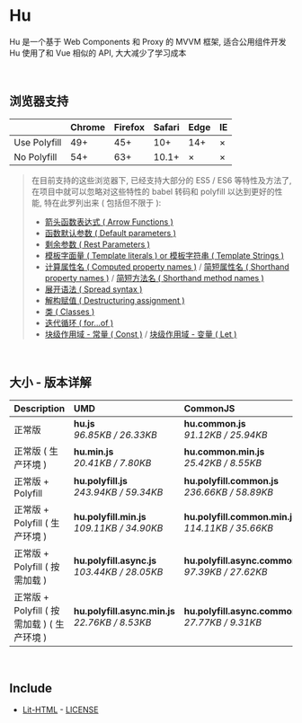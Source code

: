 # Hu
Hu 是一个基于 Web Components 和 Proxy 的 MVVM 框架, 适合公用组件开发<br>
Hu 使用了和 Vue 相似的 API, 大大减少了学习成本

<br>

## 浏览器支持

|              | Chrome | Firefox | Safari | Edge | IE |
| :-           | :-     | :-      | :-     | :-   | :- |
| Use Polyfill | 49+    | 45+     | 10+    | 14+  | ×  |
| No Polyfill  | 54+    | 63+     | 10.1+  | ×    | ×  |

> 在目前支持的这些浏览器下, 已经支持大部分的 ES5 / ES6 等特性及方法了,<br>
> 在项目中就可以忽略对这些特性的 babel 转码和 polyfill 以达到更好的性能, 特在此罗列出来 ( 包括但不限于 ): <br>
  > - [箭头函数表达式 ( Arrow Functions )](https://developer.mozilla.org/zh-CN/docs/Web/JavaScript/Reference/Functions/Arrow_functions)
  > - [函数默认参数 ( Default parameters )](https://developer.mozilla.org/zh-CN/docs/Web/JavaScript/Reference/Functions/Default_parameters)
  > - [剩余参数 ( Rest Parameters )](https://developer.mozilla.org/zh-CN/docs/Web/JavaScript/Reference/Functions/Rest_parameters)
  > - [模板字面量 ( Template literals ) or 模板字符串 ( Template Strings )](https://developer.mozilla.org/zh-CN/docs/Web/JavaScript/Reference/template_strings)
  > - [计算属性名 ( Computed property names )](https://developer.mozilla.org/zh-CN/docs/Web/JavaScript/Reference/Operators/Object_initializer#计算属性名) / [简短属性名 ( Shorthand property names )](https://developer.mozilla.org/zh-CN/docs/Web/JavaScript/Reference/Operators/Object_initializer#属性定义) / [简短方法名 ( Shorthand method names )](https://developer.mozilla.org/zh-CN/docs/Web/JavaScript/Reference/Operators/Object_initializer#方法定义)
  > - [展开语法 ( Spread syntax )](https://developer.mozilla.org/zh-CN/docs/Web/JavaScript/Reference/Operators/Spread_syntax)
  > - [解构赋值 ( Destructuring assignment )](https://developer.mozilla.org/zh-CN/docs/Web/JavaScript/Reference/Operators/Destructuring_assignment)
  > - [类 ( Classes )](https://developer.mozilla.org/zh-CN/docs/Web/JavaScript/Reference/Classes)
  > - [迭代循环 ( for...of )](https://developer.mozilla.org/zh-CN/docs/Web/JavaScript/Reference/Statements/for...of)
  > - [块级作用域 - 常量 ( Const )](https://developer.mozilla.org/zh-CN/docs/Web/JavaScript/Reference/Statements/const) / [块级作用域 - 变量 ( Let )](https://developer.mozilla.org/zh-CN/docs/Web/JavaScript/Reference/Statements/let)

<br>

## 大小 - 版本详解
| Description | UMD | CommonJS | ES Module |
| :- | :- | :- | :- |
| 正常版 | **hu.js**<br>*96.85KB / 26.33KB* | **hu.common.js**<br>*91.12KB / 25.94KB* | **hu.esm.js**<br>*91.10KB / 25.92KB* |
| 正常版 ( 生产环境 ) | **hu.min.js**<br>*20.41KB / 7.80KB* | **hu.common.min.js**<br>*25.42KB / 8.55KB* | **hu.esm.min.js**<br>*20.24KB / 7.73KB* |
| 正常版 + Polyfill | **hu.polyfill.js**<br>*243.94KB / 59.34KB* | **hu.polyfill.common.js**<br>*236.66KB / 58.89KB* | **hu.polyfill.esm.js**<br>*236.65KB / 58.87KB* |
| 正常版 + Polyfill ( 生产环境 ) | **hu.polyfill.min.js**<br>*109.11KB / 34.90KB* | **hu.polyfill.common.min.js**<br>*114.11KB / 35.66KB* | **hu.polyfill.esm.min.js**<br>*108.94KB / 34.83KB* |
| 正常版 + Polyfill ( 按需加载 ) | **hu.polyfill.async.js**<br>*103.44KB / 28.05KB* | **hu.polyfill.async.common.js**<br>*97.39KB / 27.62KB* | **hu.polyfill.async.esm.js**<br>*97.38KB / 27.60KB* |
| 正常版 + Polyfill ( 按需加载 ) ( 生产环境 ) | **hu.polyfill.async.min.js**<br>*22.76KB / 8.53KB* | **hu.polyfill.async.common.min.js**<br>*27.77KB / 9.31KB* | **hu.polyfill.async.esm.min.js**<br>*22.59KB / 8.46KB* |

<br>

## Include
  - [Lit-HTML](https://github.com/Polymer/lit-html) \- [LICENSE](https://github.com/Polymer/lit-html/blob/master/LICENSE)
